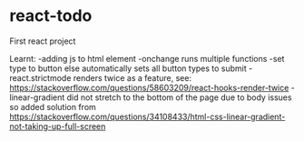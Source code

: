 # react-todo
First react project

Learnt: 
-adding js to html element
-onchange runs multiple functions
-set type to button else automatically sets all button types to submit
-react.strictmode renders twice as a feature, see: https://stackoverflow.com/questions/58603209/react-hooks-render-twice
-linear-gradient did not stretch to the bottom of the page due to body issues so added solution from https://stackoverflow.com/questions/34108433/html-css-linear-gradient-not-taking-up-full-screen
